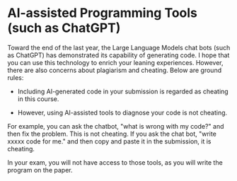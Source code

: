 # AI-assisted Programming Tools (such as ChatGPT)

Toward the end of the last year, the Large Language Models chat bots (such as ChatGPT) has demonstrated its capability of generating code. I hope that you can use this technology to enrich your leaning experiences. However, there are also concerns about plagiarism and cheating. Below are ground rules:  

- Including AI-generated code in your submission is regarded as cheating in this course. 

- However, using AI-assisted tools to diagnose your code is not cheating. 
  
For example, you can ask the chatbot, "what is wrong with my code?" and then fix the problem. This is not cheating. 
If you ask the chat bot, "write xxxxx code for me." and then copy and paste it in the submission, it is cheating. 

In your exam, you will not have access to those tools, as you will write the program on the paper. 

